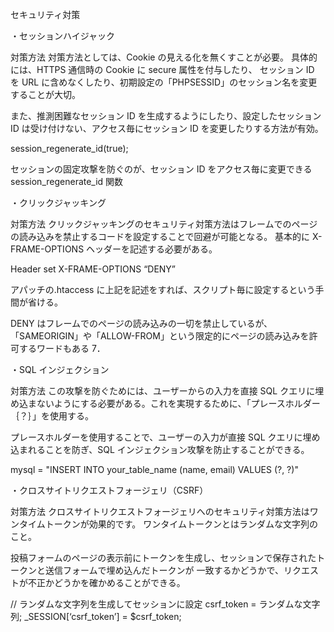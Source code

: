 セキュリティ対策

・セッションハイジャック

対策方法
対策方法としては、Cookie の見える化を無くすことが必要。
具体的には、HTTPS 通信時の Cookie に secure 属性を付与したり、
セッション ID を URL に含めなくしたり、初期設定の「PHPSESSID」のセッション名を変更することが大切。

また、推測困難なセッション ID を生成するようにしたり、設定したセッション ID は受け付けない、アクセス毎にセッション ID を変更したりする方法が有効。

session_regenerate_id(true);

セッションの固定攻撃を防ぐのが、セッション ID をアクセス毎に変更できる session_regenerate_id 関数

・クリックジャッキング

対策方法
クリックジャッキングのセキュリティ対策方法はフレームでのページの読み込みを禁止するコードを設定することで回避が可能となる。
基本的に X-FRAME-OPTIONS ヘッダーを記述する必要がある。

Header set X-FRAME-OPTIONS “DENY”

アパッチの.htaccess に上記を記述をすれば、スクリプト毎に設定するという手間が省ける。

DENY はフレームでのページの読み込みの一切を禁止しているが、「SAMEORIGIN」や「ALLOW-FROM」という限定的にページの読み込みを許可するワードもある 7．

・SQL インジェクション

対策方法
この攻撃を防ぐためには、ユーザーからの入力を直接 SQL クエリに埋め込まないようにする必要がある。これを実現するために、「プレースホルダー｛？｝」を使用する。

プレースホルダーを使用することで、ユーザーの入力が直接 SQL クエリに埋め込まれることを防ぎ、SQL インジェクション攻撃を防止することができる。

mysql = "INSERT INTO your_table_name (name, email) VALUES (?, ?)"

・クロスサイトリクエストフォージェリ（CSRF）

対策方法
クロスサイトリクエストフォージェリへのセキュリティ対策方法はワンタイムトークンが効果的です。
ワンタイムトークンとはランダムな文字列のこと。

投稿フォームのページの表示前にトークンを生成し、セッションで保存されたトークンと送信フォームで埋め込んだトークンが
一致するかどうかで、リクエストが不正かどうかを確かめることができる。

// ランダムな文字列を生成してセッションに設定
csrf_token = ランダムな文字列;
\_SESSION[‘csrf_token’] = $csrf_token;
